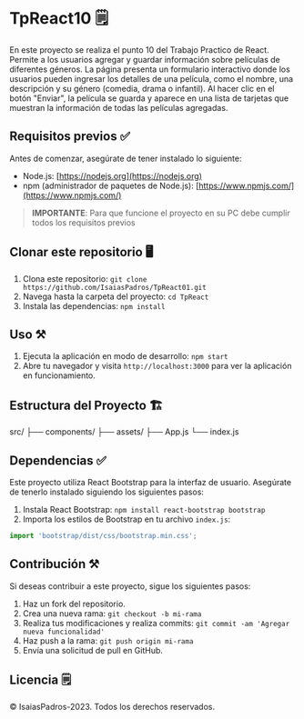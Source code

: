 # TpReact10 🗒️

En este proyecto se realiza el punto 10 del Trabajo Practico de React. Permite a los usuarios agregar y guardar información sobre películas de diferentes géneros. La página presenta un formulario interactivo donde los usuarios pueden ingresar los detalles de una película, como el nombre, una descripción y su género (comedia, drama o infantil). Al hacer clic en el botón "Enviar", la película se guarda y aparece en una lista de tarjetas que muestran la información de todas las películas agregadas. 
 
## Requisitos previos ✅

Antes de comenzar, asegúrate de tener instalado lo siguiente:

- Node.js: [https://nodejs.org](https://nodejs.org)
- npm (administrador de paquetes de Node.js): [https://www.npmjs.com/](https://www.npmjs.com/)

>**IMPORTANTE**: Para que funcione el proyecto en su PC debe cumplir todos los requisitos previos

## Clonar este repositorio 🖥️

1. Clona este repositorio: `git clone https://github.com/IsaiasPadros/TpReact01.git`
2. Navega hasta la carpeta del proyecto: `cd TpReact`
3. Instala las dependencias: `npm install`

## Uso ⚒️

1. Ejecuta la aplicación en modo de desarrollo: `npm start`
2. Abre tu navegador y visita `http://localhost:3000` para ver la aplicación en funcionamiento.

## Estructura del Proyecto 🏗️

src/
├── components/
├── assets/
├── App.js
└── index.js

## Dependencias ✅

Este proyecto utiliza React Bootstrap para la interfaz de usuario. Asegúrate de tenerlo instalado siguiendo los siguientes pasos:

1. Instala React Bootstrap: `npm install react-bootstrap bootstrap`
2. Importa los estilos de Bootstrap en tu archivo `index.js`:

```javascript
import 'bootstrap/dist/css/bootstrap.min.css';
```


## Contribución ⚒️

Si deseas contribuir a este proyecto, sigue los siguientes pasos:

1. Haz un fork del repositorio.
2. Crea una nueva rama: `git checkout -b mi-rama`
3. Realiza tus modificaciones y realiza commits: `git commit -am 'Agregar nueva funcionalidad'`
4. Haz push a la rama: `git push origin mi-rama`
5. Envía una solicitud de pull en GitHub.

## Licencia 🗒️

© IsaiasPadros-2023. Todos los derechos reservados.